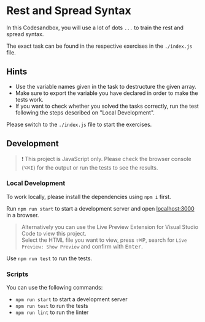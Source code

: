 # Rest and Spread Syntax

In this Codesandbox, you will use a lot of dots `...` to train the rest and spread syntax.

The exact task can be found in the respective exercises in the `./index.js` file.

## Hints

- Use the variable names given in the task to destructure the given array.
- Make sure to export the variable you have declared in order to make the tests work.
- If you want to check whether you solved the tasks correctly, run the test following the steps described on "Local Development".

Please switch to the `./index.js` file to start the exercises.

## Development

> ❗️ This project is JavaScript only. Please check the browser console (<kbd>⌥</kbd><kbd>⌘</kbd><kbd>I</kbd>) for the output or run the tests to see the results.

### Local Development

To work locally, please install the dependencies using `npm i` first.

Run `npm run start` to start a development server and open [localhost:3000](http://localhost:3000) in a browser.

> Alternatively you can use the Live Preview Extension for Visual Studio Code to view this project.  
> Select the HTML file you want to view, press <kbd>⇧</kbd><kbd>⌘</kbd><kbd>P</kbd>, search for `Live Preview: Show Preview` and confirm with <kbd>Enter</kbd>.

Use `npm run test` to run the tests.

### Scripts

You can use the following commands:

- `npm run start` to start a development server
- `npm run test` to run the tests
- `npm run lint` to run the linter
